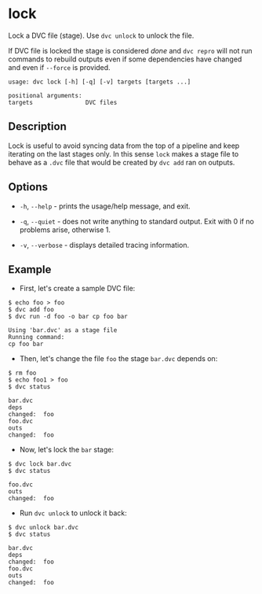 # lock

Lock a DVC file (stage). Use `dvc unlock` to unlock the file.

If DVC file is locked the stage is considered _done_ and `dvc repro` will not
run commands to rebuild outputs even if some dependencies have changed and even
if `--force` is provided.

```usage
usage: dvc lock [-h] [-q] [-v] targets [targets ...]

positional arguments:
targets               DVC files
```

## Description

Lock is useful to avoid syncing data from the top of a pipeline and keep
iterating on the last stages only. In this sense `lock` makes a stage file to
behave as a `.dvc` file that would be created by `dvc add` ran on outputs.

## Options

- `-h`, `--help` - prints the usage/help message, and exit.

- `-q`, `--quiet` - does not write anything to standard output. Exit with 0 if
  no problems arise, otherwise 1.

- `-v`, `--verbose` - displays detailed tracing information.

## Example

- First, let's create a sample DVC file:

```dvc
$ echo foo > foo
$ dvc add foo
$ dvc run -d foo -o bar cp foo bar

Using 'bar.dvc' as a stage file
Running command:
cp foo bar
```

- Then, let's change the file `foo` the stage `bar.dvc` depends on:

```dvc
$ rm foo
$ echo foo1 > foo
$ dvc status

bar.dvc
deps
changed:  foo
foo.dvc
outs
changed:  foo
```

- Now, let's lock the `bar` stage:

```dvc
$ dvc lock bar.dvc
$ dvc status

foo.dvc
outs
changed:  foo
```

- Run `dvc unlock` to unlock it back:

```dvc
$ dvc unlock bar.dvc
$ dvc status

bar.dvc
deps
changed:  foo
foo.dvc
outs
changed:  foo
```

